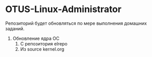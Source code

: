 # OTUS-Linux-Administrator

Репозиторий будет обновляться по мере выполнения домашних заданий.

1. Обновление ядра ОС
    1. С репозитория elrepo
    1. Из source kernel.org
